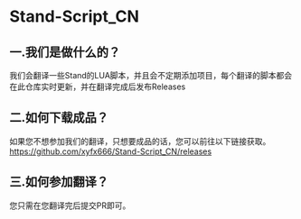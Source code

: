# Stand-Script_CN

## 一.我们是做什么的？  
我们会翻译一些Stand的LUA脚本，并且会不定期添加项目，每个翻译的脚本都会在此仓库实时更新，并在翻译完成后发布Releases

## 二.如何下载成品？
如果您不想参加我们的翻译，只想要成品的话，您可以前往以下链接获取。  
https://github.com/xyfx666/Stand-Script_CN/releases

## 三.如何参加翻译？  
您只需在您翻译完后提交PR即可。

